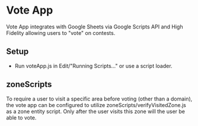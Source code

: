 # Vote App

Vote App integrates with Google Sheets via Google Scripts API and High Fidelity allowing users to "vote" on contests.

## Setup
- Run voteApp.js in Edit/"Running Scripts..." or use a script loader.

## zoneScripts
To require a user to visit a specific area before voting (other than a domain), the vote app can be configured to utilize zoneScripts/verifyVisitedZone.js as a zone entity script. Only after the user visits this zone will the user be able to vote. 